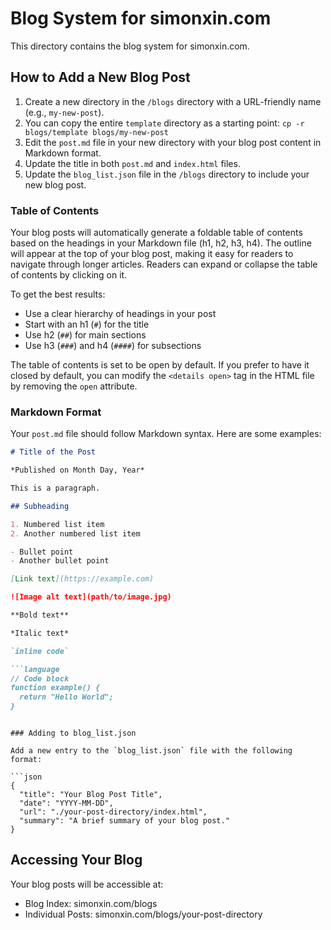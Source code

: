 # Blog System for simonxin.com

This directory contains the blog system for simonxin.com.

## How to Add a New Blog Post

1. Create a new directory in the `/blogs` directory with a URL-friendly name (e.g., `my-new-post`).
2. You can copy the entire `template` directory as a starting point: `cp -r blogs/template blogs/my-new-post`
3. Edit the `post.md` file in your new directory with your blog post content in Markdown format.
4. Update the title in both `post.md` and `index.html` files.
5. Update the `blog_list.json` file in the `/blogs` directory to include your new blog post.

### Table of Contents

Your blog posts will automatically generate a foldable table of contents based on the headings in your Markdown file (h1, h2, h3, h4). The outline will appear at the top of your blog post, making it easy for readers to navigate through longer articles. Readers can expand or collapse the table of contents by clicking on it.

To get the best results:
- Use a clear hierarchy of headings in your post
- Start with an h1 (`#`) for the title
- Use h2 (`##`) for main sections
- Use h3 (`###`) and h4 (`####`) for subsections

The table of contents is set to be open by default. If you prefer to have it closed by default, you can modify the `<details open>` tag in the HTML file by removing the `open` attribute.

### Markdown Format

Your `post.md` file should follow Markdown syntax. Here are some examples:

```markdown
# Title of the Post

*Published on Month Day, Year*

This is a paragraph.

## Subheading

1. Numbered list item
2. Another numbered list item

- Bullet point
- Another bullet point

[Link text](https://example.com)

![Image alt text](path/to/image.jpg)

**Bold text**

*Italic text*

`inline code`

```language
// Code block
function example() {
  return "Hello World";
}
```
```

### Adding to blog_list.json

Add a new entry to the `blog_list.json` file with the following format:

```json
{
  "title": "Your Blog Post Title",
  "date": "YYYY-MM-DD",
  "url": "./your-post-directory/index.html",
  "summary": "A brief summary of your blog post."
}
```

## Accessing Your Blog

Your blog posts will be accessible at:
- Blog Index: simonxin.com/blogs
- Individual Posts: simonxin.com/blogs/your-post-directory 